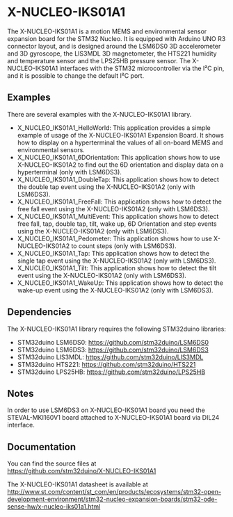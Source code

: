 # X-NUCLEO-IKS01A1

The X-NUCLEO-IKS01A1 is a motion MEMS and environmental sensor expansion board for the STM32 Nucleo.
It is equipped with Arduino UNO R3 connector layout, and is designed around the LSM6DS0 3D accelerometer and 3D gyroscope, 
the LIS3MDL 3D magnetometer, the HTS221 humidity and temperature sensor and the LPS25HB pressure sensor.
The X-NUCLEO-IKS01A1 interfaces with the STM32 microcontroller via the I²C pin, and it is possible to change the default I²C port.

## Examples

There are several examples with the X-NUCLEO-IKS01A1 library.
* X_NUCLEO_IKS01A1_HelloWorld: This application provides a simple example of usage of the X-NUCLEO-IKS01A1 
Expansion Board. It shows how to display on a hyperterminal the values of all on-board MEMS and environmental sensors.
* X_NUCLEO_IKS01A1_6DOrientation: This application shows how to use X-NUCLEO-IKS01A2 to find out the 6D orientation and 
display data on a hyperterminal (only with LSM6DS3).
* X_NUCLEO_IKS01A1_DoubleTap: This application shows how to detect the double tap event using the X-NUCLEO-IKS01A2 (only with LSM6DS3).
* X_NUCLEO_IKS01A1_FreeFall: This application shows how to detect the free fall event using the X-NUCLEO-IKS01A2 (only with LSM6DS3).
* X_NUCLEO_IKS01A1_MultiEvent: This application shows how to detect free fall, tap, double tap, tilt, wake up,
6D Orientation and step events using the X-NUCLEO-IKS01A2 (only with LSM6DS3).
* X_NUCLEO_IKS01A1_Pedometer: This application shows how to use X-NUCLEO-IKS01A2 to count steps (only with LSM6DS3).
* X_NUCLEO_IKS01A1_Tap: This application shows how to detect the single tap event using the X-NUCLEO-IKS01A2 (only with LSM6DS3).
* X_NUCLEO_IKS01A1_Tilt: This application shows how to detect the tilt event using the X-NUCLEO-IKS01A2 (only with LSM6DS3).
* X_NUCLEO_IKS01A1_WakeUp: This application shows how to detect the wake-up event using the X-NUCLEO-IKS01A2 (only with LSM6DS3).

## Dependencies

The X-NUCLEO-IKS01A1 library requires the following STM32duino libraries:

* STM32duino LSM6DS0: https://github.com/stm32duino/LSM6DS0
* STM32duino LSM6DS3: https://github.com/stm32duino/LSM6DS3
* STM32duino LIS3MDL: https://github.com/stm32duino/LIS3MDL
* STM32duino HTS221: https://github.com/stm32duino/HTS221
* STM32duino LPS25HB: https://github.com/stm32duino/LPS25HB


## Notes

In order to use LSM6DS3 on X-NUCLEO-IKS01A1 board you need the STEVAL-MKI160V1 board attached to X-NUCLEO-IKS01A1 board 
via DIL24 interface.

## Documentation

You can find the source files at  
https://github.com/stm32duino/X-NUCLEO-IKS01A1

The X-NUCLEO-IKS01A1 datasheet is available at  
http://www.st.com/content/st_com/en/products/ecosystems/stm32-open-development-environment/stm32-nucleo-expansion-boards/stm32-ode-sense-hw/x-nucleo-iks01a1.html
